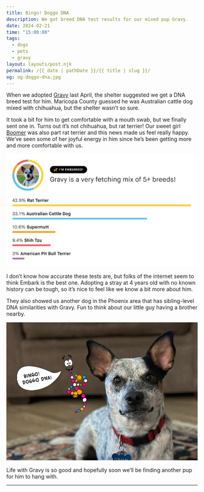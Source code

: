 ```yaml
---
title: Bingo! Doggo DNA
description: We got breed DNA test results for our mixed pup Gravy.
date: 2024-02-21
time: "15:00:00"
tags: 
  - dogs
  - pets
  - gravy
layout: layouts/post.njk
permalink: /{{ date | pathDate }}/{{ title | slug }}/
og: og-doggo-dna.jpg
---
```


When we adopted [Gravy](/2023/05/03/meet-gravy/) last April, the shelter suggested we get a DNA breed test for him. Maricopa County guessed he was Australian cattle dog mixed with chihuahua, but the shelter wasn’t so sure.

It took a bit for him to get comfortable with a mouth swab, but we finally sent one in. Turns out it’s not chihuahua, but rat terrier! Our sweet girl [Boomer](/2023/03/21/boomer-3/) was also part rat terrier and this news made us feel really happy. We’ve seen some of her joyful energy in him since he’s been getting more and more comfortable with us.

![Gravy DNA results showing 43.9% Rat Terrier, 33.1% Australian Cattle Dog, 10.6% Supermutt, 9.4% Shih Tzu, and 3% American Pit Bull Terrier](/img/gravy-embark.png)

I don’t know how accurate these tests are, but folks of the internet seem to think Embark is the best one. Adopting a stray at 4 years old with no known history can be tough, so it’s nice to feel like we know a bit more about him.

They also showed us another dog in the Phoenix area that has sibling-level DNA similarities with Gravy. Fun to think about our little guy having a brother nearby.

![Gravy, a little cattle dog mix, next to Mr. DNA from Jurassic Park who is saying “Bingo! Doggo DNA!”](/img/gravy-doggo-dna.jpg)

Life with Gravy is so good and hopefully soon we’ll be finding another pup for him to hang with.

---
